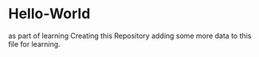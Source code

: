 # Hello-World
as part of learning Creating this Repository
adding some more data to this file for learning.
